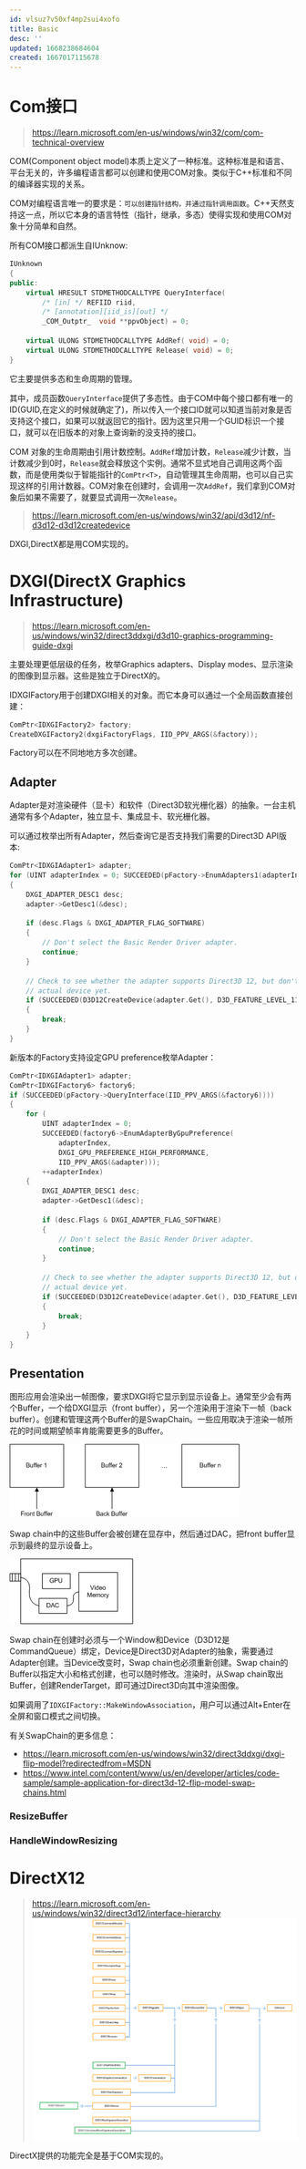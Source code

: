 ```yaml
---
id: vlsuz7v50xf4mp2sui4xofo
title: Basic
desc: ''
updated: 1668238684604
created: 1667017115678
---
```


# Com接口

> https://learn.microsoft.com/en-us/windows/win32/com/com-technical-overview

COM(Component object model)本质上定义了一种标准。这种标准是和语言、平台无关的，许多编程语言都可以创建和使用COM对象。类似于C++标准和不同的编译器实现的关系。

COM对编程语言唯一的要求是：`可以创建指针结构，并通过指针调用函数`。C++天然支持这一点，所以它本身的语言特性（指针，继承，多态）使得实现和使用COM对象十分简单和自然。

所有COM接口都派生自IUnknow:
```c++
IUnknown
{
public:
    virtual HRESULT STDMETHODCALLTYPE QueryInterface( 
        /* [in] */ REFIID riid,
        /* [annotation][iid_is][out] */ 
        _COM_Outptr_  void **ppvObject) = 0;
        
    virtual ULONG STDMETHODCALLTYPE AddRef( void) = 0;
    virtual ULONG STDMETHODCALLTYPE Release( void) = 0;
}
```
它主要提供多态和生命周期的管理。

其中，成员函数`QueryInterface`提供了多态性。由于COM中每个接口都有唯一的ID(GUID,在定义的时候就确定了)，所以传入一个接口ID就可以知道当前对象是否支持这个接口，如果可以就返回它的指针。因为这里只用一个GUID标识一个接口，就可以在旧版本的对象上查询新的没支持的接口。

COM 对象的生命周期由引用计数控制。`AddRef`增加计数，`Release`减少计数，当计数减少到0时，`Release`就会释放这个实例。通常不显式地自己调用这两个函数，而是使用类似于智能指针的`ComPtr<T>`，自动管理其生命周期，也可以自己实现这样的引用计数器。COM对象在创建时，会调用一次`AddRef`，我们拿到COM对象后如果不需要了，就要显式调用一次`Release`。
> https://learn.microsoft.com/en-us/windows/win32/api/d3d12/nf-d3d12-d3d12createdevice

DXGI,DirectX都是用COM实现的。

# DXGI(DirectX Graphics Infrastructure)

> https://learn.microsoft.com/en-us/windows/win32/direct3ddxgi/d3d10-graphics-programming-guide-dxgi

主要处理更低层级的任务，枚举Graphics adapters、Display modes、显示渲染的图像到显示器。这些是独立于DirectX的。

IDXGIFactory用于创建DXGI相关的对象。而它本身可以通过一个全局函数直接创建：
```c++
ComPtr<IDXGIFactory2> factory;
CreateDXGIFactory2(dxgiFactoryFlags, IID_PPV_ARGS(&factory));
```
Factory可以在不同地地方多次创建。

## Adapter

Adapter是对渲染硬件（显卡）和软件（Direct3D软光栅化器）的抽象。一台主机通常有多个Adapter，独立显卡、集成显卡、软光栅化器。

可以通过枚举出所有Adapter，然后查询它是否支持我们需要的Direct3D API版本:
```c++
ComPtr<IDXGIAdapter1> adapter;
for (UINT adapterIndex = 0; SUCCEEDED(pFactory->EnumAdapters1(adapterIndex, &adapter)); ++adapterIndex)
{
    DXGI_ADAPTER_DESC1 desc;
    adapter->GetDesc1(&desc);

    if (desc.Flags & DXGI_ADAPTER_FLAG_SOFTWARE)
    {
        // Don't select the Basic Render Driver adapter.
        continue;
    }

    // Check to see whether the adapter supports Direct3D 12, but don't create the
    // actual device yet.
    if (SUCCEEDED(D3D12CreateDevice(adapter.Get(), D3D_FEATURE_LEVEL_11_0, _uuidof(ID3D12Device), nullptr)))
    {
        break;
    }
}
```
新版本的Factory支持设定GPU preference枚举Adapter：
```c++
ComPtr<IDXGIAdapter1> adapter;
ComPtr<IDXGIFactory6> factory6;
if (SUCCEEDED(pFactory->QueryInterface(IID_PPV_ARGS(&factory6))))
{
    for (
        UINT adapterIndex = 0;
        SUCCEEDED(factory6->EnumAdapterByGpuPreference(
            adapterIndex,
            DXGI_GPU_PREFERENCE_HIGH_PERFORMANCE,
            IID_PPV_ARGS(&adapter)));
        ++adapterIndex)
    {
        DXGI_ADAPTER_DESC1 desc;
        adapter->GetDesc1(&desc);

        if (desc.Flags & DXGI_ADAPTER_FLAG_SOFTWARE)
        {
            // Don't select the Basic Render Driver adapter.
            continue;
        }

        // Check to see whether the adapter supports Direct3D 12, but don't create the
        // actual device yet.
        if (SUCCEEDED(D3D12CreateDevice(adapter.Get(), D3D_FEATURE_LEVEL_11_0, _uuidof(ID3D12Device), nullptr)))
        {
            break;
        }
    }
}
```
## Presentation
图形应用会渲染出一帧图像，要求DXGI将它显示到显示设备上。通常至少会有两个Buffer，一个给DXGI显示（front buffer），另一个渲染用于渲染下一帧（back buffer）。创建和管理这两个Buffer的是SwapChain。一些应用取决于渲染一帧所花的时间或期望帧率肯能需要更多的Buffer。

![](/assets/images/Buffer.png)

Swap chain中的这些Buffer会被创建在显存中，然后通过DAC，把front buffer显示到最终的显示设备上。

![](/assets/images/DisplaySystem.png)

Swap chain在创建时必须与一个Window和Device（D3D12是CommandQueue）绑定，Device是Direct3D对Adapter的抽象，需要通过Adapter创建。当Device改变时，Swap chain也必须重新创建。Swap chain的Buffer以指定大小和格式创建，也可以随时修改。渲染时，从Swap chain取出Buffer，创建RenderTarget，即可通过Direct3D向其中渲染图像。

如果调用了`IDXGIFactory::MakeWindowAssociation`，用户可以通过Alt+Enter在全屏和窗口模式之间切换。

有关SwapChain的更多信息：

* https://learn.microsoft.com/en-us/windows/win32/direct3ddxgi/dxgi-flip-model?redirectedfrom=MSDN
* https://www.intel.com/content/www/us/en/developer/articles/code-sample/sample-application-for-direct3d-12-flip-model-swap-chains.html

### ResizeBuffer
### HandleWindowResizing


# DirectX12

> https://learn.microsoft.com/en-us/windows/win32/direct3d12/interface-hierarchy
![](/assets/images/Direct3D12.png)

DirectX提供的功能完全是基于COM实现的。

